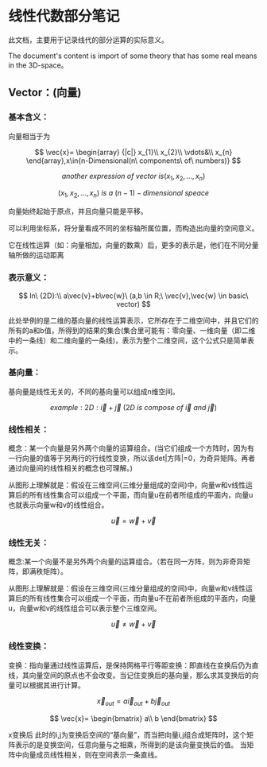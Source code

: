 # 线性代数部分笔记

此文档，主要用于记录线代的部分运算的实际意义。

The document's content is import of some theory that has some real means in the 3D-space。

## Vector：(向量)

### 基本含义：

向量相当于为</br>

$$
\vec{x}= \begin{array}
{|c|}
x_{1}\\
x_{2}\\
 \vdots&\\
x_{n}
 \end{array},x\in{n-Dimensional(n\ components\ of\ numbers)}
$$

$$
another\ expression\ of\ vector\ is (x_1,x_2,\dots,x_n)
$$


$$
(x_1,x_2,\dots ,x_n)\ is\ a\ {(n-1)}-dimensional\ speace
$$

向量始终起始于原点，并且向量只能是平移。

可以利用坐标系，将分量看成不同的坐标轴所属位置，而构造出向量的空间意义。

它在线性运算（如：向量相加，向量的数乘）后，更多的表示是，他们在不同分量轴所做的运动距离

### 表示意义：

$$
In\ {2D}:\\
a\vec{v}+b\vec{w}\ (a,b \in R;\ \vec{v},\vec{w} \in basic\ vector)
$$

此处举例的是二维的基向量的线性运算表示，它所存在于二维空间中，并且它们的所有的a和b值，所得到的结果的集合(集合里可能有：零向量、一维向量（即二维中的一条线）和二维向量的一条线)，表示为整个二维空间，这个公式只是简单表示。

### 基向量：

基向量是线性无关的，不同的基向量可以组成n维空间。

$$
example:
2D:\vec{i}+\vec{j} \ (2D\ is\ compose\ of\  \vec{i}\ and\ \vec{j})
$$


### 线性相关：

概念：某一个向量是另外两个向量的运算组合。(当它们组成一个方阵时，因为有一行向量的值等于另两行的行线性变换，所以该det|方阵|=0，为奇异矩阵。再者通过向量间的线性相关的概念也可理解。)

从图形上理解就是：假设在三维空间(三维分量组成的空间)中，向量w和v线性运算后的所有线性集合可以组成一个平面，而向量u在前者所组成的平面内，向量u也就表示向量w和v的线性组合。

$$
\vec{u}=\vec{w}+\vec{v}
$$


### 线性无关：

概念:某一个向量不是另外两个向量的运算组合。（若在同一方阵，则为非奇异矩阵，即满秩矩阵）。

从图形上理解就是：假设在三维空间(三维分量组成的空间)中，向量w和v线性运算后的所有线性集合可以组成一个平面，而向量u不在前者所组成的平面内，向量u，向量w和v的线性组合可以表示整个三维空间。

$$
\vec{u} \neq \vec{w} + \vec{v}
$$

### 线性变换：

变换：指向量通过线性运算后，是保持网格平行等距变换：即直线在变换后仍为直线，其向量空间的原点也不会改变。当记住变换后的基向量，那么求其变换后的向量可以根据其进行计算。

$$
\vec{x} _{out} = a  \vec{i} _{out} + b \vec{j} _{out}
$$

$$
\vec{x}= \begin{bmatrix}
a\\
b
\end{bmatrix}
$$

x变换后
此时的i,j为变换后空间的“基向量”，而当把向量i,j组合成矩阵时，这个矩阵表示的是变换空间，任意向量与之相乘，所得到的是该向量变换后的值。
当矩阵中向量成员线性相关，则在空间表示一条直线。
